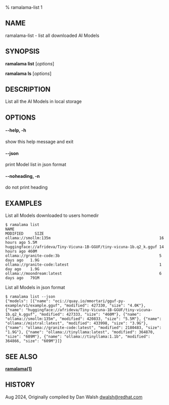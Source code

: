 % ramalama-list 1

## NAME
ramalama\-list - list all downloaded AI Models

## SYNOPSIS
**ramalama list** [*options*]

**ramalama ls** [*options*]

## DESCRIPTION
List all the AI Models in local storage

## OPTIONS

#### **--help**, **-h**
show this help message and exit

#### **--json**
print Model list in json format

#### **--noheading**, **-n**
do not print heading

## EXAMPLES

List all Models downloaded to users homedir
```
$ ramalama list
NAME                                                                MODIFIED     SIZE
ollama://smollm:135m                                                16 hours ago 5.5M
huggingface://afrideva/Tiny-Vicuna-1B-GGUF/tiny-vicuna-1b.q2_k.gguf 14 hours ago 460M
ollama://granite-code:3b                                            5 days ago   1.9G
ollama://granite-code:latest                                        1 day ago    1.9G
ollama://moondream:latest                                           6 days ago   791M
```

List all Models in json format
```
$ ramalama list --json
{"models": [{"name": "oci://quay.io/mmortari/gguf-py-example/v1/example.gguf", "modified": 427330, "size": "4.0K"}, {"name": "huggingface://afrideva/Tiny-Vicuna-1B-GGUF/tiny-vicuna-1b.q2_k.gguf", "modified": 427333, "size": "460M"}, {"name": "ollama://smollm:135m", "modified": 420833, "size": "5.5M"}, {"name": "ollama://mistral:latest", "modified": 433998, "size": "3.9G"}, {"name": "ollama://granite-code:latest", "modified": 2180483, "size": "1.9G"}, {"name": "ollama://tinyllama:latest", "modified": 364870, "size": "609M"}, {"name": "ollama://tinyllama:1.1b", "modified": 364866, "size": "609M"}]}
```

## SEE ALSO
**[ramalama(1)](ramalama.1.md)**

## HISTORY
Aug 2024, Originally compiled by Dan Walsh <dwalsh@redhat.com>
